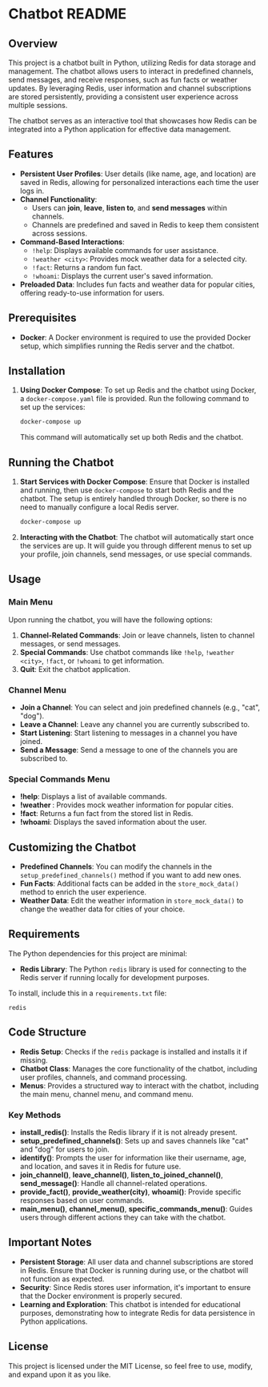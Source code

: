 
# Chatbot README

## Overview
This project is a chatbot built in Python, utilizing Redis for data storage and management. The chatbot allows users to interact in predefined channels, send messages, and receive responses, such as fun facts or weather updates. By leveraging Redis, user information and channel subscriptions are stored persistently, providing a consistent user experience across multiple sessions.

The chatbot serves as an interactive tool that showcases how Redis can be integrated into a Python application for effective data management.

## Features
- **Persistent User Profiles**: User details (like name, age, and location) are saved in Redis, allowing for personalized interactions each time the user logs in.
- **Channel Functionality**:
  - Users can **join**, **leave**, **listen to**, and **send messages** within channels.
  - Channels are predefined and saved in Redis to keep them consistent across sessions.
- **Command-Based Interactions**:
  - `!help`: Displays available commands for user assistance.
  - `!weather <city>`: Provides mock weather data for a selected city.
  - `!fact`: Returns a random fun fact.
  - `!whoami`: Displays the current user's saved information.
- **Preloaded Data**: Includes fun facts and weather data for popular cities, offering ready-to-use information for users.

## Prerequisites
- **Docker**: A Docker environment is required to use the provided Docker setup, which simplifies running the Redis server and the chatbot.

## Installation
1. **Using Docker Compose**: To set up Redis and the chatbot using Docker, a `docker-compose.yaml` file is provided. Run the following command to set up the services:
   ```sh
   docker-compose up
   ```
   This command will automatically set up both Redis and the chatbot.

## Running the Chatbot
1. **Start Services with Docker Compose**: Ensure that Docker is installed and running, then use `docker-compose` to start both Redis and the chatbot. The setup is entirely handled through Docker, so there is no need to manually configure a local Redis server.
   ```sh
   docker-compose up
   ```
2. **Interacting with the Chatbot**: The chatbot will automatically start once the services are up. It will guide you through different menus to set up your profile, join channels, send messages, or use special commands.

## Usage
### Main Menu
Upon running the chatbot, you will have the following options:
1. **Channel-Related Commands**: Join or leave channels, listen to channel messages, or send messages.
2. **Special Commands**: Use chatbot commands like `!help`, `!weather <city>`, `!fact`, or `!whoami` to get information.
3. **Quit**: Exit the chatbot application.

### Channel Menu
- **Join a Channel**: You can select and join predefined channels (e.g., "cat", "dog").
- **Leave a Channel**: Leave any channel you are currently subscribed to.
- **Start Listening**: Start listening to messages in a channel you have joined.
- **Send a Message**: Send a message to one of the channels you are subscribed to.

### Special Commands Menu
- **!help**: Displays a list of available commands.
- **!weather <city>**: Provides mock weather information for popular cities.
- **!fact**: Returns a fun fact from the stored list in Redis.
- **!whoami**: Displays the saved information about the user.

## Customizing the Chatbot
- **Predefined Channels**: You can modify the channels in the `setup_predefined_channels()` method if you want to add new ones.
- **Fun Facts**: Additional facts can be added in the `store_mock_data()` method to enrich the user experience.
- **Weather Data**: Edit the weather information in `store_mock_data()` to change the weather data for cities of your choice.

## Requirements
The Python dependencies for this project are minimal:
- **Redis Library**: The Python `redis` library is used for connecting to the Redis server if running locally for development purposes.

To install, include this in a `requirements.txt` file:
```text
redis
```

## Code Structure
- **Redis Setup**: Checks if the `redis` package is installed and installs it if missing.
- **Chatbot Class**: Manages the core functionality of the chatbot, including user profiles, channels, and command processing.
- **Menus**: Provides a structured way to interact with the chatbot, including the main menu, channel menu, and command menu.

### Key Methods
- **install_redis()**: Installs the Redis library if it is not already present.
- **setup_predefined_channels()**: Sets up and saves channels like "cat" and "dog" for users to join.
- **identify()**: Prompts the user for information like their username, age, and location, and saves it in Redis for future use.
- **join_channel()**, **leave_channel()**, **listen_to_joined_channel()**, **send_message()**: Handle all channel-related operations.
- **provide_fact()**, **provide_weather(city)**, **whoami()**: Provide specific responses based on user commands.
- **main_menu()**, **channel_menu()**, **specific_commands_menu()**: Guides users through different actions they can take with the chatbot.

## Important Notes
- **Persistent Storage**: All user data and channel subscriptions are stored in Redis. Ensure that Docker is running during use, or the chatbot will not function as expected.
- **Security**: Since Redis stores user information, it's important to ensure that the Docker environment is properly secured.
- **Learning and Exploration**: This chatbot is intended for educational purposes, demonstrating how to integrate Redis for data persistence in Python applications.

## License
This project is licensed under the MIT License, so feel free to use, modify, and expand upon it as you like.
